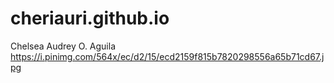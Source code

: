 # cheriauri.github.io
Chelsea Audrey O. Aguila
https://i.pinimg.com/564x/ec/d2/15/ecd2159f815b7820298556a65b71cd67.jpg

